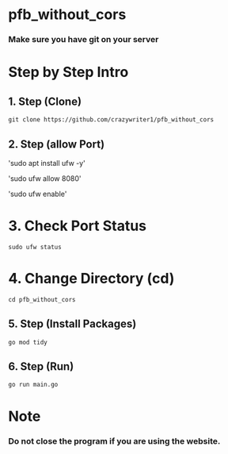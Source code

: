 # pfb_without_cors
### Make sure you have git on your server

# Step by Step Intro

## 1. Step (Clone)

`git clone https://github.com/crazywriter1/pfb_without_cors `

## 2. Step (allow Port)

'sudo apt install ufw -y'

'sudo ufw allow 8080'

'sudo ufw enable'

# 3. Check Port Status

`sudo ufw status`

# 4. Change Directory (cd)

`cd pfb_without_cors`

## 5. Step (Install Packages)

`go mod tidy`

## 6. Step (Run)

`go run main.go`

# Note
### Do not close the program if you are using the website.
